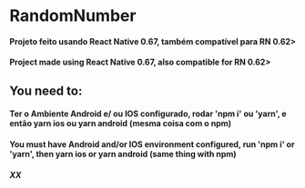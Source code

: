 # RandomNumber

#### Projeto feito usando React Native 0.67, também compatível para RN 0.62>
#### Project made using React Native 0.67, also compatible for RN 0.62>

## 
## You need to:

#### Ter o Ambiente Android e/ ou IOS configurado, rodar 'npm i' ou 'yarn', e então yarn ios ou yarn android  (mesma coisa com o npm)
#### You must have Android and/or IOS environment configured, run 'npm i' or 'yarn', then yarn ios or yarn android (same thing with npm)

####
##### XX

